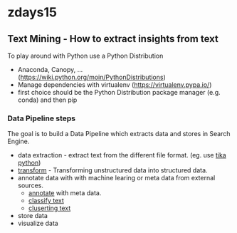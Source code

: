 # zdays15
## Text Mining - How to extract insights from text
To play around with Python use a Python Distribution
- Anaconda, Canopy, ... (https://wiki.python.org/moin/PythonDistributions)
- Manage dependencies with virtualenv (https://virtualenv.pypa.io/)
- first choice should be the Python Distribution package manager (e.g. conda) and then pip


### Data Pipeline steps
The goal is to build a Data Pipeline which extracts data and stores in Search Engine. 
- data extraction - extract text from the different file format. (eg. use [tika python](https://github.com/chrismattmann/tika-python))
- [transform](unstructured_data.ipynb) - Transforming unstructured data into structured data.
- annotate data with with machine learing or meta data from external sources. 
    * [annotate](annotate_data.ipynb) with meta data. 
    * [classify text](classify_text.ipynb)
    * [cluserting text](clustering_text.ipynb)
- store data
- visualize data